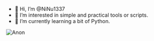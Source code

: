 - 👋 Hi, I’m @NiNu1337
- 👀 I’m interested in simple and practical tools or scripts. 
- 🌱 I’m currently learning a bit of Python.
  
![Anon](https://as2.ftcdn.net/jpg/03/43/75/01/220_F_343750127_ngfOP2mtcGq3QFjyq1FkMh5uUfEjRuh4.jpg)
